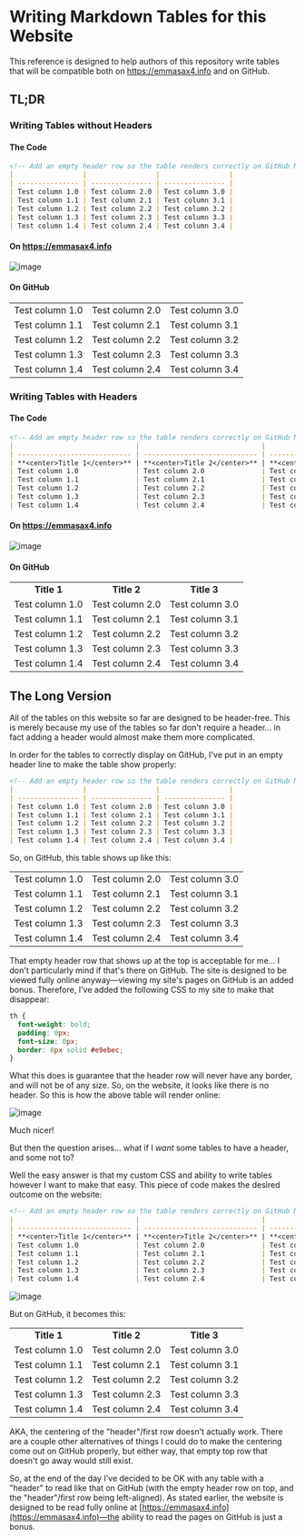 # Writing Markdown Tables for this Website

This reference is designed to help authors of this repository write tables that will be compatible both on https://emmasax4.info and on GitHub.

## TL;DR

### Writing Tables without Headers

#### The Code

```markdown
<!-- Add an empty header row so the table renders correctly on GitHub Markdown -->
|                 |                 |                 |
| --------------- | --------------- | --------------- |
| Test column 1.0 | Test column 2.0 | Test column 3.0 |
| Test column 1.1 | Test column 2.1 | Test column 3.1 |
| Test column 1.2 | Test column 2.2 | Test column 3.2 |
| Test column 1.3 | Test column 2.3 | Test column 3.3 |
| Test column 1.4 | Test column 2.4 | Test column 3.4 |
```
#### On https://emmasax4.info

![image](https://user-images.githubusercontent.com/7562793/69976957-7b80cf80-14ef-11ea-9a0d-fc17af0813ea.png)

#### On GitHub

|                 |                 |                 |
| --------------- | --------------- | --------------- |
| Test column 1.0 | Test column 2.0 | Test column 3.0 |
| Test column 1.1 | Test column 2.1 | Test column 3.1 |
| Test column 1.2 | Test column 2.2 | Test column 3.2 |
| Test column 1.3 | Test column 2.3 | Test column 3.3 |
| Test column 1.4 | Test column 2.4 | Test column 3.4 |

### Writing Tables with Headers

#### The Code

```markdown
<!-- Add an empty header row so the table renders correctly on GitHub Markdown -->
|                              |                              |                              |
| ---------------------------- | ---------------------------- | ---------------------------- |
| **<center>Title 1</center>** | **<center>Title 2</center>** | **<center>Title 3</center>** |
| Test column 1.0              | Test column 2.0              | Test column 3.0              |
| Test column 1.1              | Test column 2.1              | Test column 3.1              |
| Test column 1.2              | Test column 2.2              | Test column 3.2              |
| Test column 1.3              | Test column 2.3              | Test column 3.3              |
| Test column 1.4              | Test column 2.4              | Test column 3.4              |
```

#### On https://emmasax4.info

![image](https://user-images.githubusercontent.com/7562793/69977161-e3371a80-14ef-11ea-98b5-58a7f8312e03.png)

#### On GitHub

|                              |                              |                              |
| ---------------------------- | ---------------------------- | ---------------------------- |
| **<center>Title 1</center>** | **<center>Title 2</center>** | **<center>Title 3</center>** |
| Test column 1.0              | Test column 2.0              | Test column 3.0              |
| Test column 1.1              | Test column 2.1              | Test column 3.1              |
| Test column 1.2              | Test column 2.2              | Test column 3.2              |
| Test column 1.3              | Test column 2.3              | Test column 3.3              |
| Test column 1.4              | Test column 2.4              | Test column 3.4              |

## The Long Version

All of the tables on this website so far are designed to be header-free. This is merely because my use of the tables so far don't require a header... in fact adding a header would almost make them more complicated.

In order for the tables to correctly display on GitHub, I've put in an empty header line to make the table show properly:
```markdown
<!-- Add an empty header row so the table renders correctly on GitHub Markdown -->
|                 |                 |                 |
| --------------- | --------------- | --------------- |
| Test column 1.0 | Test column 2.0 | Test column 3.0 |
| Test column 1.1 | Test column 2.1 | Test column 3.1 |
| Test column 1.2 | Test column 2.2 | Test column 3.2 |
| Test column 1.3 | Test column 2.3 | Test column 3.3 |
| Test column 1.4 | Test column 2.4 | Test column 3.4 |
```

So, on GitHub, this table shows up like this:

|                 |                 |                 |
| --------------- | --------------- | --------------- |
| Test column 1.0 | Test column 2.0 | Test column 3.0 |
| Test column 1.1 | Test column 2.1 | Test column 3.1 |
| Test column 1.2 | Test column 2.2 | Test column 3.2 |
| Test column 1.3 | Test column 2.3 | Test column 3.3 |
| Test column 1.4 | Test column 2.4 | Test column 3.4 |

That empty header row that shows up at the top is acceptable for me... I don't particularly mind if that's there on GitHub. The site is designed to be viewed fully online anyway—viewing my site's pages on GitHub is an added bonus. Therefore, I've added the following CSS to my site to make that disappear:
```css
th {
  font-weight: bold;
  padding: 0px;
  font-size: 0px;
  border: 0px solid #e9ebec;
}
```
What this does is guarantee that the header row will never have any border, and will not be of any size. So, on the website, it looks like there is no header. So this is how the above table will render online:

![image](https://user-images.githubusercontent.com/7562793/69976957-7b80cf80-14ef-11ea-9a0d-fc17af0813ea.png)

Much nicer!

But then the question arises... what if I _want_ some tables to have a header, and some not to?

Well the easy answer is that my custom CSS and ability to write tables however I want to make that easy. This piece of code makes the desired outcome on the website:
```markdown
<!-- Add an empty header row so the table renders correctly on GitHub Markdown -->
|                              |                              |                              |
| ---------------------------- | ---------------------------- | ---------------------------- |
| **<center>Title 1</center>** | **<center>Title 2</center>** | **<center>Title 3</center>** |
| Test column 1.0              | Test column 2.0              | Test column 3.0              |
| Test column 1.1              | Test column 2.1              | Test column 3.1              |
| Test column 1.2              | Test column 2.2              | Test column 3.2              |
| Test column 1.3              | Test column 2.3              | Test column 3.3              |
| Test column 1.4              | Test column 2.4              | Test column 3.4              |
```

![image](https://user-images.githubusercontent.com/7562793/69977161-e3371a80-14ef-11ea-98b5-58a7f8312e03.png)

But on GitHub, it becomes this:

|                              |                              |                              |
| ---------------------------- | ---------------------------- | ---------------------------- |
| **<center>Title 1</center>** | **<center>Title 2</center>** | **<center>Title 3</center>** |
| Test column 1.0              | Test column 2.0              | Test column 3.0              |
| Test column 1.1              | Test column 2.1              | Test column 3.1              |
| Test column 1.2              | Test column 2.2              | Test column 3.2              |
| Test column 1.3              | Test column 2.3              | Test column 3.3              |
| Test column 1.4              | Test column 2.4              | Test column 3.4              |

AKA, the centering of the "header"/first row doesn't actually work. There are a couple other alternatives of things I could do to make the centering come out on GitHub properly, but either way, that empty top row that doesn't go away would still exist.

So, at the end of the day I've decided to be OK with any table with a "header" to read like that on GitHub (with the empty header row on top, and the "header"/first row being left-aligned). As stated earlier, the website is designed to be read fully online at [https://emmasax4.info](https://emmasax4.info)—the ability to read the pages on GitHub is just a bonus.
